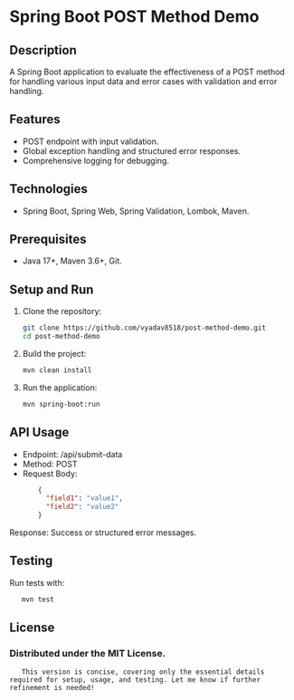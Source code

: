 # Spring Boot POST Method Demo

## Description
A Spring Boot application to evaluate the effectiveness of a POST method for handling various input data and error cases with validation and error handling.

## Features
- POST endpoint with input validation.
- Global exception handling and structured error responses.
- Comprehensive logging for debugging.

## Technologies
- Spring Boot, Spring Web, Spring Validation, Lombok, Maven.

## Prerequisites
- Java 17+, Maven 3.6+, Git.

## Setup and Run
1. Clone the repository:
   ```bash
   git clone https://github.com/vyadav8518/post-method-demo.git
   cd post-method-demo
   ```
   
2. Build the project:
   ```bash
   mvn clean install
   ```
   
3. Run the application:
   ```bash
   mvn spring-boot:run
   ```

## API Usage
- Endpoint: /api/submit-data
- Method: POST
- Request Body:
 ```json
        {
          "field1": "value1",
          "field2": "value2"
        }
 ```
Response: Success or structured error messages.

## Testing
Run tests with:

 ```bash
    mvn test
 ```

## License
### Distributed under the MIT License.
 ```vbnet 
    This version is concise, covering only the essential details required for setup, usage, and testing. Let me know if further refinement is needed!
 ```